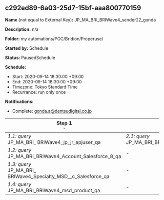 ## c292ed89-6a03-25d7-15bf-aaa800770159

**Name** (not equal to External Key)**:** JP_MA_BRI_BRIWave4_sender22_gonda

**Description:** n/a

**Folder:** my automations/POC/Bridion/Properuse/

**Started by:** Schedule

**Status:** PausedSchedule

**Schedule:**

* Start: 2020-09-14 18:30:00 +09:00
* End: 2020-09-14 18:30:00 +09:00
* Timezone: Tokyo Standard Time
* Recurrance: run only once

**Notifications:**

* Complete: gonda.a@dentsudigital.co.jp

| Step 1<br>_<small>-</small>_ | Step 2<br>_<small>-</small>_ | Step 3<br>_<small>-</small>_ |
| --- | --- | --- |
| _1.1: query_<br>JP_MA_BRI_ BRIWave4_jp_jr_apjuser_qa | _2.1: query_<br>JP_MA_BRI_BRIWave4_Welcome_TargetList_qa | _3.1: query_<br>JP_MA_BRI_BRIWave4_sender22_gonda_test_qa |
| _1.2: query_<br>JP_MA_BRI_BRIWave4_Account_Salesforce_8_qa | - | - |
| _1.3: query_<br>JP_MA_BRI_ BRIWave4_Specialty_MSD__c_Salesforce_qa | - | - |
| _1.4: query_<br>JP_MA_BRI_BRIWave4_msd_product_qa | - | - |
